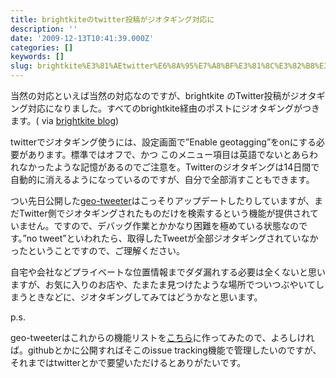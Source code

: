 ```yaml
---
title: brightkiteのtwitter投稿がジオタギング対応に
description: ''
date: '2009-12-13T10:41:39.000Z'
categories: []
keywords: []
slug: brightkite%E3%81%AEtwitter%E6%8A%95%E7%A8%BF%E3%81%8C%E3%82%B8%E3%82%AA%E3%82%BF%E3%82%AE%E3%83%B3%E3%82%B0%E5%AF%BE%E5%BF%9C%E3%81%AB
---
```

当然の対応といえば当然の対応なのですが、brightkite のTwitter投稿がジオタギング対応になりました。すべてのbrightkite経由のポストにジオタギングがつきます。( via [brightkite blog](http://blog.brightkite.com/2009/12/11/how-to-geotag-your-brightkite-posts-on-twitter/))

twitterでジオタギング使うには、設定画面で”Enable geotagging”をonにする必要があります。標準ではオフで、かつ このメニュー項目は英語でないとあらわれなかったような記憶があるのでご注意を。Twitterのジオタギングは14日間で自動的に消えるようになっているのですが、自分で全部消すこともできます。

つい先日公開した[geo-tweeter](http://geo-tweeter.qli.jp/)はこっそりアップデートしたりしていますが、まだTwitter側でジオタギングされたものだけを検索するという機能が提供されていません。ですので、デバッグ作業とかかなり困難を極めている状態なのです。”no tweet”といわれたら、取得したTweetが全部ジオタギングされていなかったということですので、ご理解ください。

自宅や会社などプライベートな位置情報までダダ漏れする必要は全くないと思いますが、お気に入りのお店や、たまたま見つけたような場所でついつぶやいてしまうときなどに、ジオタギングしてみてはどうかなと思います。

p.s.

geo-tweeterはこれからの機能リストを[こちら](http://www.checkpad.jp/list/show/956243)に作ってみたので、よろしければ。githubとかに公開すればそこのissue tracking機能で管理したいのですが、それまではtwitterとかで要望いただけるとありがたいです。